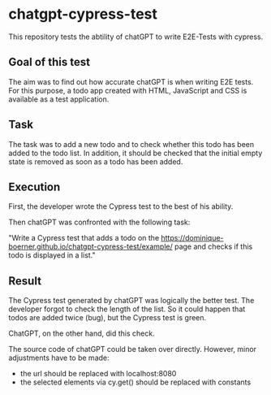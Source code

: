 # chatgpt-cypress-test
This repository tests the abtility of chatGPT to write E2E-Tests with cypress.

## Goal of this test

The aim was to find out how accurate chatGPT is when writing E2E tests. For this purpose, a todo app created with HTML, JavaScript and CSS is available as a test application.

## Task

The task was to add a new todo and to check whether this todo has been added to the todo list. In addition, it should be checked that the initial empty state is removed as soon as a todo has been added.

## Execution

First, the developer wrote the Cypress test to the best of his ability.

Then chatGPT was confronted with the following task:

"Write a Cypress test that adds a todo on the https://dominique-boerner.github.io/chatgpt-cypress-test/example/ page and checks if this todo is displayed in a list."

## Result

The Cypress test generated by chatGPT was logically the better test. The developer forgot to check the length of the list. So it could happen that todos are added twice (bug), but the Cypress test is green.

ChatGPT, on the other hand, did this check.

The source code of chatGPT could be taken over directly. However, minor adjustments have to be made:

* the url should be replaced with localhost:8080
* the selected elements via cy.get() should be replaced with constants